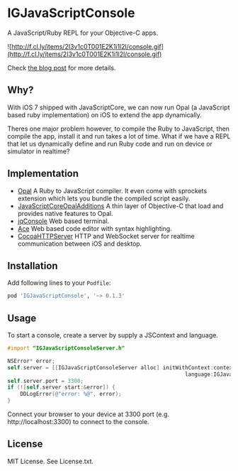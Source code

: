 # IGJavaScriptConsole

A JavaScript/Ruby REPL for your Objective-C apps.

![http://f.cl.ly/items/2I3v1c0T001E2K1i1l2l/console.gif](http://f.cl.ly/items/2I3v1c0T001E2K1i1l2l/console.gif)

Check [the blog post](http://reality.hk/posts/2014/01/12/building-a-ios-ruby-repl/) for more details.

## Why?

With iOS 7 shipped with JavaScriptCore, we can now run Opal (a JavaScript 
based ruby implementation) on iOS to extend the app dynamically.

Theres one major problem however, to compile the Ruby to JavaScript,
then compile the app, install it and run takes a lot of time. What
if we have a REPL that let us dynamically define and run Ruby code and 
run on device or simulator in realtime?

## Implementation

- [Opal](http://opalrb.org/) A Ruby to JavaScript compiler. It even come with sprockets extension which lets you bundle the compiled script easily.
- [JavaScriptCoreOpalAdditions](https://github.com/siuying/JavaScriptCoreOpalAdditions) A thin layer of Objective-C that load and provides native features to Opal.
- [jqConsole](https://github.com/replit/jq-console) Web based terminal.
- [Ace](http://ace.c9.io/) Web based code editor with syntax highlighting.
- [CocoaHTTPServer](https://github.com/robbiehanson/CocoaHTTPServer) HTTP and WebSocket server for realtime communication 
between iOS and desktop.

## Installation

Add following lines to your ``Podfile``:

```ruby
pod 'IGJavaScriptConsole', '~> 0.1.3'
```

## Usage

To start a console, create a server by supply a JSContext and language.

```objective-c
#import "IGJavaScriptConsoleServer.h"

NSError* error;
self.server = [[IGJavaScriptConsoleServer alloc] initWithContext:context
                                                        language:IGJavaScriptConsoleServerLanguageRuby];
self.server.port = 3300;
if (![self.server start:&error]) {
    DDLogError(@"error: %@", error);
}
```

Connect your browser to your device at 3300 port (e.g. http://localhost:3300)
to connect to the console.

## License

MIT License. See License.txt.